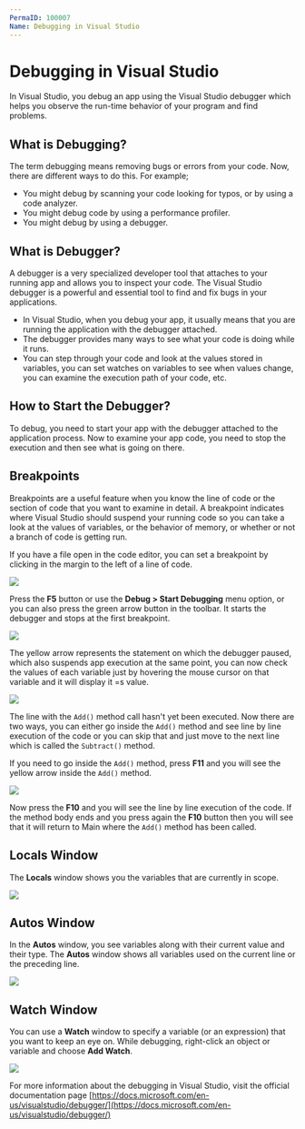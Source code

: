 ```yaml
---
PermaID: 100007
Name: Debugging in Visual Studio
---
```


# Debugging in Visual Studio

In Visual Studio, you debug an app using the Visual Studio debugger which helps you observe the run-time behavior of your program and find problems.

## What is Debugging?

The term debugging means removing bugs or errors from your code. Now, there are different ways to do this. For example; 

 - You might debug by scanning your code looking for typos, or by using a code analyzer. 
 - You might debug code by using a performance profiler. 
 - You might debug by using a debugger.

## What is Debugger?

A debugger is a very specialized developer tool that attaches to your running app and allows you to inspect your code. The Visual Studio debugger is a powerful and essential tool to find and fix bugs in your applications.

 - In Visual Studio, when you debug your app, it usually means that you are running the application with the debugger attached.
 - The debugger provides many ways to see what your code is doing while it runs. 
 - You can step through your code and look at the values stored in variables, you can set watches on variables to see when values change, you can examine the execution path of your code, etc.

## How to Start the Debugger?

To debug, you need to start your app with the debugger attached to the application process. Now to examine your app code, you need to stop the execution and then see what is going on there. 

## Breakpoints

Breakpoints are a useful feature when you know the line of code or the section of code that you want to examine in detail. A breakpoint indicates where Visual Studio should suspend your running code so you can take a look at the values of variables, or the behavior of memory, or whether or not a branch of code is getting run.

If you have a file open in the code editor, you can set a breakpoint by clicking in the margin to the left of a line of code.

<img src="https://raw.githubusercontent.com/zzzprojects/learn-orm/master/tutorials/visual-studio/images/debugging-1.png">

Press the **F5** button or use the **Debug > Start Debugging**  menu option, or you can also press the green arrow button in the toolbar. It starts the debugger and stops at the first breakpoint. 

<img src="https://raw.githubusercontent.com/zzzprojects/learn-orm/master/tutorials/visual-studio/images/debugging-2.png"> 

The yellow arrow represents the statement on which the debugger paused, which also suspends app execution at the same point, you can now check the values of each variable just by hovering the mouse cursor on that variable and it will display it =s value.

<img src="https://raw.githubusercontent.com/zzzprojects/learn-orm/master/tutorials/visual-studio/images/debugging-3.png">

The line with the `Add()` method call hasn't yet been executed. Now there are two ways, you can either go inside the `Add()` method and see line by line execution of the code or you can skip that and just move to the next line which is called the `Subtract()` method.

If you need to go inside the `Add()` method, press **F11** and you will see the yellow arrow inside the `Add()` method.

<img src="https://raw.githubusercontent.com/zzzprojects/learn-orm/master/tutorials/visual-studio/images/debugging-3.png"> 

Now press the **F10** and you will see the line by line execution of the code. If the method body ends and you press again the **F10** button then you will see that it will return to Main where the `Add()` method has been called.


## Locals Window

The **Locals** window shows you the variables that are currently in scope.

<img src="https://raw.githubusercontent.com/zzzprojects/learn-orm/master/tutorials/visual-studio/images/debugging-4.png"> 

## Autos Window

In the **Autos** window, you see variables along with their current value and their type. The **Autos** window shows all variables used on the current line or the preceding line.

<img src="https://raw.githubusercontent.com/zzzprojects/learn-orm/master/tutorials/visual-studio/images/debugging-5.png"> 

## Watch Window

You can use a **Watch** window to specify a variable (or an expression) that you want to keep an eye on. While debugging, right-click an object or variable and choose **Add Watch**.

<img src="https://raw.githubusercontent.com/zzzprojects/learn-orm/master/tutorials/visual-studio/images/debugging-6.png"> 

For more information about the debugging in Visual Studio, visit the official documentation page [https://docs.microsoft.com/en-us/visualstudio/debugger/](https://docs.microsoft.com/en-us/visualstudio/debugger/)